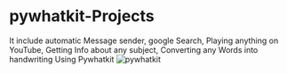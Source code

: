 # pywhatkit-Projects
It include automatic Message sender, google Search, Playing anything on YouTube, Getting Info about any subject, Converting any Words into handwriting Using Pywhatkit 
![pywhatkit](https://user-images.githubusercontent.com/67631534/122456803-9597db00-cfcb-11eb-994d-8f436f0cac4a.png)
